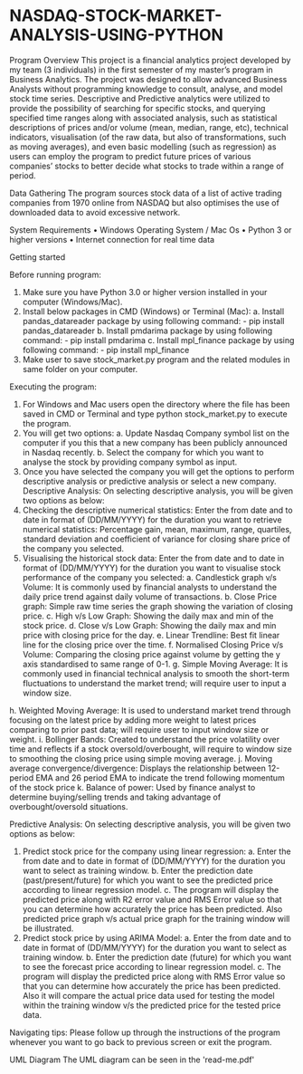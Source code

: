# NASDAQ-STOCK-MARKET-ANALYSIS-USING-PYTHON
Program Overview
This project is a financial analytics project developed by my team (3 individuals) in the first semester of my master’s program in Business Analytics. The project was designed to allow advanced Business Analysts without programming knowledge to consult, analyse, and model stock time series. Descriptive and Predictive analytics were utilized to  provide the possibility of searching  for specific stocks, and querying specified time ranges along with associated analysis, such as statistical descriptions of prices and/or volume (mean, median, range, etc), technical indicators, visualisation (of the raw data, but also of transformations, such as moving averages), and even basic modelling (such as regression) as users can employ the program to predict future prices of various companies’ stocks to better decide what stocks to trade within a range of period.

Data Gathering
The program sources stock data of a list of active trading companies from 1970 online from NASDAQ but also optimises the use of downloaded data to avoid excessive network.

System Requirements
•	Windows Operating System / Mac Os
•	Python 3 or higher versions
•	Internet connection for real time data
 
Getting started

Before running program:
1.	Make sure you have Python 3.0 or higher version installed in your computer (Windows/Mac).
2.	Install below packages in CMD (Windows) or Terminal (Mac):
a.	Install pandas_datareader package by using following command: - pip install pandas_datareader
b.	Install pmdarima package by using following command: - pip install pmdarima
c.	Install mpl_finance package by using following command: - pip install mpl_finance
3.	Make user to save stock_market.py program and the related modules in same folder on your computer.

Executing the program:

1.	For Windows and Mac users open the directory where the file has been saved in CMD or Terminal and type python stock_market.py to execute the program.
2.	You will get two options:
a.	Update Nasdaq Company symbol list on the computer if you this that a new company has been publicly announced in Nasdaq recently.
b.	Select the company for which you want to analyse the stock by providing company symbol as input.
3.	Once you have selected the company you will get the options to perform descriptive analysis or predictive analysis or select a new company.
Descriptive Analysis:
On selecting descriptive analysis, you will be given two options as below:
1.	Checking the descriptive numerical statistics:
Enter the from date and to date in format of (DD/MM/YYYY) for the duration you want to retrieve numerical statistics: Percentage gain, mean, maximum, range, quartiles, standard deviation and coefficient of variance for closing share price of the company you selected.
2.	Visualising the historical stock data:
Enter the from date and to date in format of (DD/MM/YYYY) for the duration you want to visualise stock performance of the company you selected:
a.	Candlestick graph v/s Volume: It is commonly used by financial analysts to understand the daily price trend against daily volume of transactions.
b.	Close Price graph: Simple raw time series the graph showing the variation of closing price.
c.	High v/s Low Graph: Showing the daily max and min of the stock price.
d.	Close v/s Low Graph: Showing the daily max and min price with closing price for the day.
e.	Linear Trendline: Best fit linear line for the closing price over the time.
f.	Normalised Closing Price v/s Volume: Comparing the closing price against volume by getting the y axis standardised to same range of 0-1.
g.	Simple Moving Average: It is commonly used in financial technical analysis to smooth the short-term fluctuations to understand the market trend; will require user to input a window size.
 
h.	Weighted Moving Average: It is used to understand market trend through focusing on the latest price by adding more weight to latest prices comparing to prior past data; will require user to input window size or weight.
i.	Bollinger Bands: Created to understand the price volatility over time and reflects if a stock oversold/overbought, will require to window size to smoothing the closing price using simple moving average.
j.	Moving average convergence/divergence: Displays the relationship between 12-period EMA and 26 period EMA to indicate the trend following momentum of the stock price
k.	Balance of power: Used by finance analyst to determine buying/selling trends and taking advantage of overbought/oversold situations.


Predictive Analysis:
On selecting descriptive analysis, you will be given two options as below:
1.	Predict stock price for the company using linear regression:
a.	Enter the from date and to date in format of (DD/MM/YYYY) for the duration you want to select as training window.
b.	Enter the prediction date (past/present/future) for which you want to see the predicted price according to linear regression model.
c.	The program will display the predicted price along with R2 error value and RMS Error value so that you can determine how accurately the price has been predicted. Also predicted price graph v/s actual price graph for the training window will be illustrated.
2.	Predict stock price by using ARIMA Model:
a.	Enter the from date and to date in format of (DD/MM/YYYY) for the duration you want to select as training window.
b.	Enter the prediction date (future) for which you want to see the forecast price according to linear regression model.
c.	The program will display the predicted price along with RMS Error value so that you can determine how accurately the price has been predicted. Also it will compare the actual price data used for testing the model within the training window v/s the predicted price for the tested price data.


Navigating tips:
Please follow up through the instructions of the program whenever you want to go back to previous screen or exit the program.
 
UML Diagram
The UML diagram can be seen in the 'read-me.pdf'

